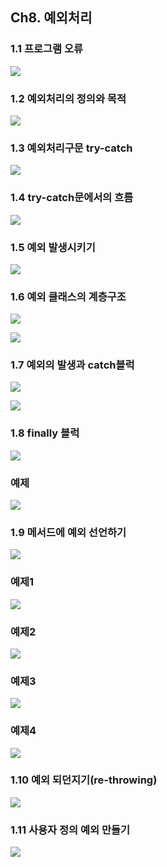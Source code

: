 ## Ch8. 예외처리

### 1.1 프로그램 오류

![](./capture/1.PNG)



### 1.2 예외처리의 정의와 목적

![](./capture/2.PNG)



### 1.3 예외처리구문  try-catch

![](./capture/3.PNG)



### 1.4 try-catch문에서의 흐름

![](./capture/4.PNG)



### 1.5 예외 발생시키기

![](./capture/5.PNG)



### 1.6 예외 클래스의 계층구조

![](./capture/6.PNG)



![](./capture/7.PNG)



### 1.7 예외의 발생과 catch블럭

![](./capture/8.PNG)



![](./capture/9.PNG)



### 1.8  finally 블럭

![](./capture/10.PNG)

### 예제

![](./capture/11.PNG)



### 1.9 메서드에 예외 선언하기

![](./capture/12.PNG)

### 예제1

![](./capture/13.PNG)

### 예제2

![](./capture/14.PNG)



### 예제3

![](./capture/15.PNG)

### 예제4

![](./capture/16.PNG)



### 1.10 예외 되던지기(re-throwing)

![](./capture/17.PNG)



### 1.11 사용자 정의 예외 만들기

![](./capture/18.PNG)

